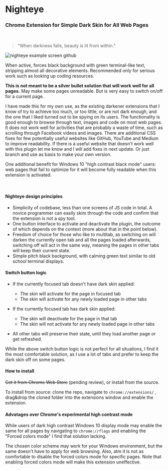 # Nighteye
### Chrome Extension for Simple Dark Skin for All Web Pages
&nbsp;  

> "When darkness falls, beauty is lit from within."

![nighteye example screen github](https://i.imgur.com/qA887oQ.png)

When active, forces black background with green terminal-like text, stripping almost all decorative elements. Recommended only for serious work such as looking up coding resources.

**This is not meant to be a silver bullet solution that will work well for all pages.** May make some pages unreadable. But is very easy to switch on/off for a current page.

I have made this for my own use, as the existing darkener extensions that I know of try to achieve too much, or too little, or are not dark enough, and the one that I liked turned out to be spying on its users. The functionality is good enough to browse through text, images and code on most web pages. It does not work well for activities that are probably a waste of time, such as scrolling through Facebook videos and images. There are additional CSS fixes for few potentially useful websites like GitHub, YouTube and Medium to improve readability. If there is a useful website that doesn't work well with this plugin let me know and I will add fixes in next update. Or just branch and use as basis to make your own version.

One additional benefit for Windows 10 "high contrast black mode" users: web pages that fail to optimize for it will become fully readable when this extension is activated.

&nbsp;  

#### Nighteye design principles

- Simplicity of codebase, less than one screens of JS code in total. A novice programmer can easily skim through the code and confirm that the extension is not a spy tool.
- One button interface to activate and deactivate the plugin, the outcome of which depends on the context (more about that in the point below).
- Freedom of choice for those who like to multitab, as switching on will darken the currently open tab and all the pages loaded afterwards, switching off will act in the same way, meaning the pages in other tabs will keep their current state.
- Simple pitch black background, with calming green text similar to old school terminal displays.

#### Switch button logic

- If the currently focused tab doesn't have dark skin applied:
  - The skin will activate for the page in focused tab
  - The skin will activate for any newly loaded page in other tabs

- If the currently focused tab has dark skin applied: 
  - The skin will deactivate for the page in that tab
  - The skin will not activate for any newly loaded page in other tabs

- All other tabs will preserve their state, until they load another page or get refreshed.

While the above switch button logic is not perfect for all situations, I find it the most comfortable solution, as I use a lot of tabs and prefer to keep the dark skin off on some pages.

#### How to install

~~Get it from Chrome Web Store~~ (pending review), or install from the source.

To install from source: clone the repo, navigate to `chrome://extensions/` , drag&drop the cloned folder into the extensions window and enable the extension.

#### Advatages over Chrome's experimental high contrast mode

While users of dark high contrast Windows 10 display mode may enable the same for all pages by navigating to `chrome://flags` and enabling the "Forced colors mode" I find that solution lacking.

The chosen color scheme may work for your Windows environment, but the same doesn't have to apply for web browsing. Also, atm it is not as comfortable to disable the forced colors mode for specific pages. Note that enabling forced colors mode will make this extension uneffective.
